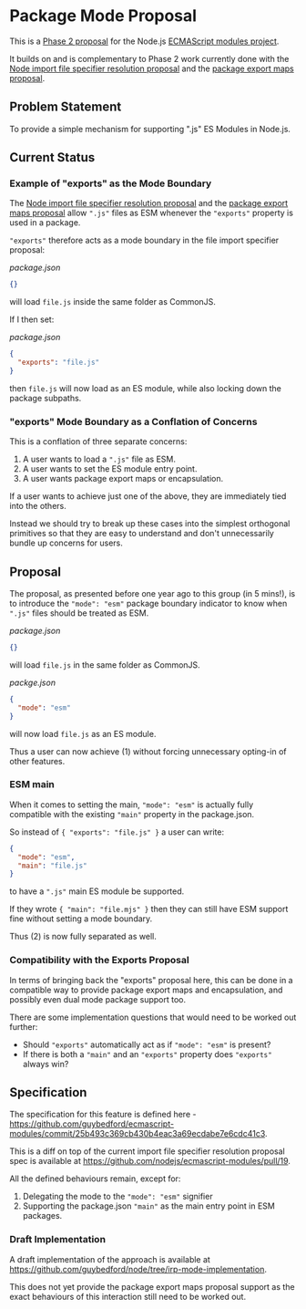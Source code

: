 # Package Mode Proposal

This is a [Phase 2 proposal](https://github.com/nodejs/modules/blob/master/doc/plan-for-new-modules-implementation.md#phase-2) for the Node.js [ECMAScript modules project](https://github.com/nodejs/ecmascript-modules).

It builds on and is complementary to Phase 2 work currently done with the [Node import file specifier resolution proposal](https://github.com/GeoffreyBooth/node-import-file-specifier-resolution-proposal) and the [package export maps proposal](https://github.com/jkrems/proposal-pkg-exports).

## Problem Statement

To provide a simple mechanism for supporting ".js" ES Modules in Node.js.

## Current Status

### Example of "exports" as the Mode Boundary

The [Node import file specifier resolution proposal](https://github.com/GeoffreyBooth/node-import-file-specifier-resolution-proposal) and the [package export maps proposal](https://github.com/jkrems/proposal-pkg-exports) allow `".js"` files as ESM whenever the `"exports"` property is used in a package.

`"exports"` therefore acts as a mode boundary in the file import specifier proposal:

_package.json_
```json
{}
```

will load `file.js` inside the same folder as CommonJS.

If I then set:

_package.json_
```json
{
  "exports": "file.js"
}
```

then `file.js` will now load as an ES module, while also locking down the package subpaths.

### "exports" Mode Boundary as a Conflation of Concerns

This is a conflation of three separate concerns:

1. A user wants to load a `".js"` file as ESM.
2. A user wants to set the ES module entry point.
3. A user wants package export maps or encapsulation.

If a user wants to achieve just one of the above, they are immediately tied into the others.

Instead we should try to break up these cases into the simplest orthogonal primitives so that they are easy to understand and don't unnecessarily bundle up concerns for users.

## Proposal

The proposal, as presented before one year ago to this group (in 5 mins!), is to introduce the `"mode": "esm"` package boundary indicator
to know when `".js"` files should be treated as ESM.

_package.json_
```json
{}
```

will load `file.js` in the same folder as CommonJS.

_packge.json_
```json
{
  "mode": "esm"
}
```

will now load `file.js` as an ES module.

Thus a user can now achieve (1) without forcing unnecessary opting-in of other features.

### ESM main

When it comes to setting the main, `"mode": "esm"` is actually fully compatible with the existing `"main"` property in the package.json.

So instead of `{ "exports": "file.js" }` a user can write:

```json
{
  "mode": "esm",
  "main": "file.js"
}
```

to have a `".js"` main ES module be supported.

If they wrote `{ "main": "file.mjs" }` then they can still have ESM support fine without setting a mode boundary.

Thus (2) is now fully separated as well.

### Compatibility with the Exports Proposal

In terms of bringing back the "exports" proposal here, this can be done in a compatible way to
provide package export maps and encapsulation, and possibly even dual mode package support too.

There are some implementation questions that would need to be worked out further:

* Should `"exports"` automatically act as if `"mode": "esm"` is present?
* If there is both a `"main"` and an `"exports"` property does `"exports"` always win?

## Specification

The specification for this feature is defined here - https://github.com/guybedford/ecmascript-modules/commit/25b493c369cb430b4eac3a69ecdabe7e6cdc41c3.

This is a diff on top of the current import file specifier resolution proposal spec is available at https://github.com/nodejs/ecmascript-modules/pull/19.

All the defined behaviours remain, except for:

1. Delegating the mode to the `"mode": "esm"` signifier
2. Supporting the package.json `"main"` as the main entry point in ESM packages.

### Draft Implementation

A draft implementation of the approach is available at https://github.com/guybedford/node/tree/irp-mode-implementation.

This does not yet provide the package export maps proposal support as the exact behaviours of this interaction still need to be worked out.

